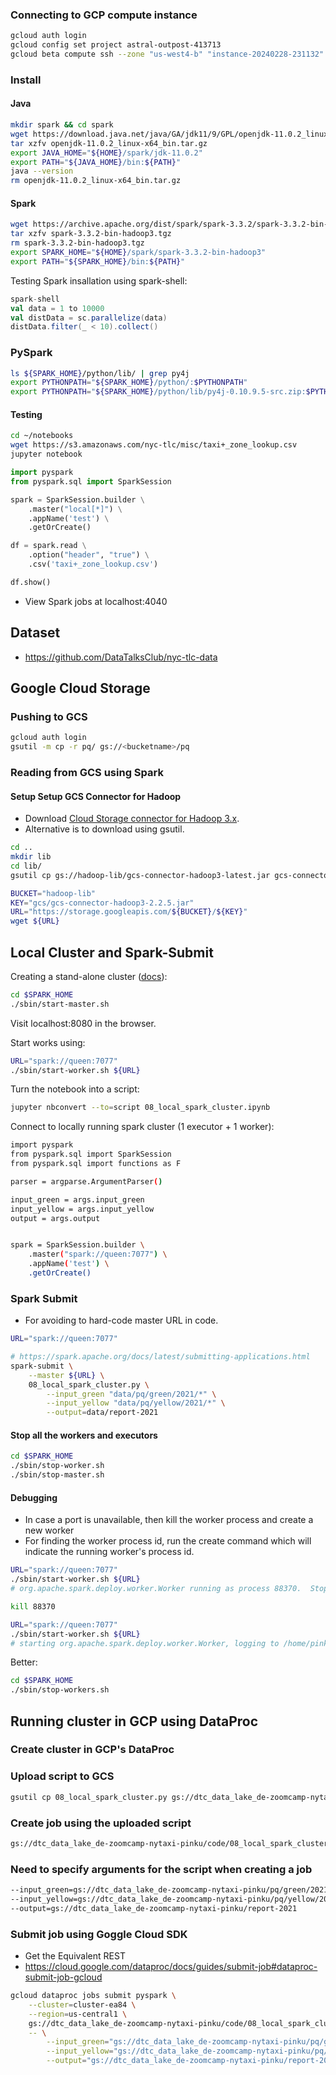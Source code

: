 
### Connecting to GCP compute instance
```bash
gcloud auth login
gcloud config set project astral-outpost-413713
gcloud beta compute ssh --zone "us-west4-b" "instance-20240228-231132"  --project "astral-outpost-413713"
```

### Install
#### Java
```bash
mkdir spark && cd spark
wget https://download.java.net/java/GA/jdk11/9/GPL/openjdk-11.0.2_linux-x64_bin.tar.gz
tar xzfv openjdk-11.0.2_linux-x64_bin.tar.gz
export JAVA_HOME="${HOME}/spark/jdk-11.0.2"
export PATH="${JAVA_HOME}/bin:${PATH}"
java --version
rm openjdk-11.0.2_linux-x64_bin.tar.gz
```

#### Spark
```bash
wget https://archive.apache.org/dist/spark/spark-3.3.2/spark-3.3.2-bin-hadoop3.tgz
tar xzfv spark-3.3.2-bin-hadoop3.tgz
rm spark-3.3.2-bin-hadoop3.tgz
export SPARK_HOME="${HOME}/spark/spark-3.3.2-bin-hadoop3"
export PATH="${SPARK_HOME}/bin:${PATH}"
```
Testing Spark insallation using spark-shell:
```scala
spark-shell
val data = 1 to 10000
val distData = sc.parallelize(data)
distData.filter(_ < 10).collect()
```

### PySpark
```bash
ls ${SPARK_HOME}/python/lib/ | grep py4j
export PYTHONPATH="${SPARK_HOME}/python/:$PYTHONPATH"
export PYTHONPATH="${SPARK_HOME}/python/lib/py4j-0.10.9.5-src.zip:$PYTHONPATH"
```

#### Testing
```bash
cd ~/notebooks
wget https://s3.amazonaws.com/nyc-tlc/misc/taxi+_zone_lookup.csv
jupyter notebook
```
```python
import pyspark
from pyspark.sql import SparkSession

spark = SparkSession.builder \
    .master("local[*]") \
    .appName('test') \
    .getOrCreate()

df = spark.read \
    .option("header", "true") \
    .csv('taxi+_zone_lookup.csv')

df.show()
```
- View Spark jobs at localhost:4040

## Dataset
- https://github.com/DataTalksClub/nyc-tlc-data


## Google Cloud Storage
### Pushing to GCS
```bash
gcloud auth login
gsutil -m cp -r pq/ gs://<bucketname>/pq
```

### Reading from GCS using Spark
#### Setup Setup GCS Connector for Hadoop
- Download [Cloud Storage connector for Hadoop 3.x](https://cloud.google.com/dataproc/docs/concepts/connectors/cloud-storage#non-clusters).
- Alternative is to download using gsutil.
```bash
cd ..
mkdir lib
cd lib/
gsutil cp gs://hadoop-lib/gcs-connector-hadoop3-latest.jar gcs-connector-hadoop3-latest.jar
```

```bash
BUCKET="hadoop-lib"
KEY="gcs/gcs-connector-hadoop3-2.2.5.jar"
URL="https://storage.googleapis.com/${BUCKET}/${KEY}"
wget ${URL}
```

## Local Cluster and Spark-Submit

Creating a stand-alone cluster ([docs](https://spark.apache.org/docs/latest/spark-standalone.html)):

```bash
cd $SPARK_HOME
./sbin/start-master.sh
```

Visit localhost:8080 in the browser.

Start works using:

```bash
URL="spark://queen:7077"
./sbin/start-worker.sh ${URL}
```

Turn the notebook into a script:

```bash
jupyter nbconvert --to=script 08_local_spark_cluster.ipynb
```


Connect to locally running spark cluster (1 executor + 1 worker):
```bash
import pyspark
from pyspark.sql import SparkSession
from pyspark.sql import functions as F

parser = argparse.ArgumentParser()

input_green = args.input_green
input_yellow = args.input_yellow
output = args.output


spark = SparkSession.builder \
    .master("spark://queen:7077") \
    .appName('test') \
    .getOrCreate()
```


### Spark Submit
- For avoiding to hard-code master URL in code.

```bash
URL="spark://queen:7077"

# https://spark.apache.org/docs/latest/submitting-applications.html
spark-submit \
    --master ${URL} \
    08_local_spark_cluster.py \
        --input_green "data/pq/green/2021/*" \
        --input_yellow "data/pq/yellow/2021/*" \
        --output=data/report-2021
```

#### Stop all the workers and executors
```bash
cd $SPARK_HOME
./sbin/stop-worker.sh
./sbin/stop-master.sh
```

#### Debugging
- In case a port is unavailable, then kill the worker process and create a new worker
- For finding the worker process id, run the create command which will indicate the running worker's process id.
```bash
URL="spark://queen:7077" 
./sbin/start-worker.sh ${URL}             
# org.apache.spark.deploy.worker.Worker running as process 88370.  Stop it first.

kill 88370

URL="spark://queen:7077" 
./sbin/start-worker.sh ${URL}
# starting org.apache.spark.deploy.worker.Worker, logging to /home/pinku/spark/spark-3.3.2-bin-hadoop3/logs/spark-pinku-org.apache.spark.deploy.worker.Worker-1-queen.out
```
Better:
```bash
cd $SPARK_HOME
./sbin/stop-workers.sh
```

## Running cluster in GCP using DataProc

### Create cluster in GCP's DataProc
### Upload script to GCS

```bash
gsutil cp 08_local_spark_cluster.py gs://dtc_data_lake_de-zoomcamp-nytaxi-pinku/code/08_local_spark_cluster.py
```

### Create job using the uploaded script
```bash
gs://dtc_data_lake_de-zoomcamp-nytaxi-pinku/code/08_local_spark_cluster.py
```
### Need to specify arguments for the script when creating a job

```bash
--input_green=gs://dtc_data_lake_de-zoomcamp-nytaxi-pinku/pq/green/2021/*
--input_yellow=gs://dtc_data_lake_de-zoomcamp-nytaxi-pinku/pq/yellow/2021/*
--output=gs://dtc_data_lake_de-zoomcamp-nytaxi-pinku/report-2021
```

### Submit job using Goggle Cloud SDK
- Get the Equivalent REST
- https://cloud.google.com/dataproc/docs/guides/submit-job#dataproc-submit-job-gcloud
```bash
gcloud dataproc jobs submit pyspark \
    --cluster=cluster-ea84 \
    --region=us-central1 \
    gs://dtc_data_lake_de-zoomcamp-nytaxi-pinku/code/08_local_spark_cluster.py \
    -- \
        --input_green="gs://dtc_data_lake_de-zoomcamp-nytaxi-pinku/pq/green/2021/*/" \
        --input_yellow="gs://dtc_data_lake_de-zoomcamp-nytaxi-pinku/pq/yellow/2021/*/" \
        --output="gs://dtc_data_lake_de-zoomcamp-nytaxi-pinku/report-2021"
```
